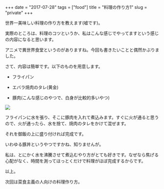 +++
date = "2017-07-28"
tags = ["food"]
title = "料理の作り方1"
slug = "private"
+++

世界一美味しい料理の作り方を教えます(嘘です)。

実際のところは、料理のコツというか、私はこんな感じでやってますという感じの内容になると思います。

アニメで異世界食堂というのがありますね。今回も書きたいことと偶然かぶりました。

さて、内容は簡単です。以下のものを用意します。

- フライパン

- エバラ焼肉のタレ(黄金)

- 豚肉(こんな感じのやつで、白身が比較的多いやつ)

![](https://the-seiyu-i.cdn-dena.com/front/img/commodity/shop/00000000/commodity/1385029241_common.jpg)

フライパンに水を張り、そこに豚肉を入れて煮込みます。すぐに火が通ると思うので、火が通ったら、水を捨て、焼肉のタレをかけて混ぜます。

それを御飯の上に盛り付ければ完成です。

いわゆる豚丼というやつですかね、知りませんが。

私は、とにかく水を沸騰させて煮込むやり方がとても好きです。なぜなら焦げる心配がなく、時間を測ってほっとくだけで料理がほぼ完成するからです。

以上。

次回は菜食主義の人向けの料理作り方。
		
